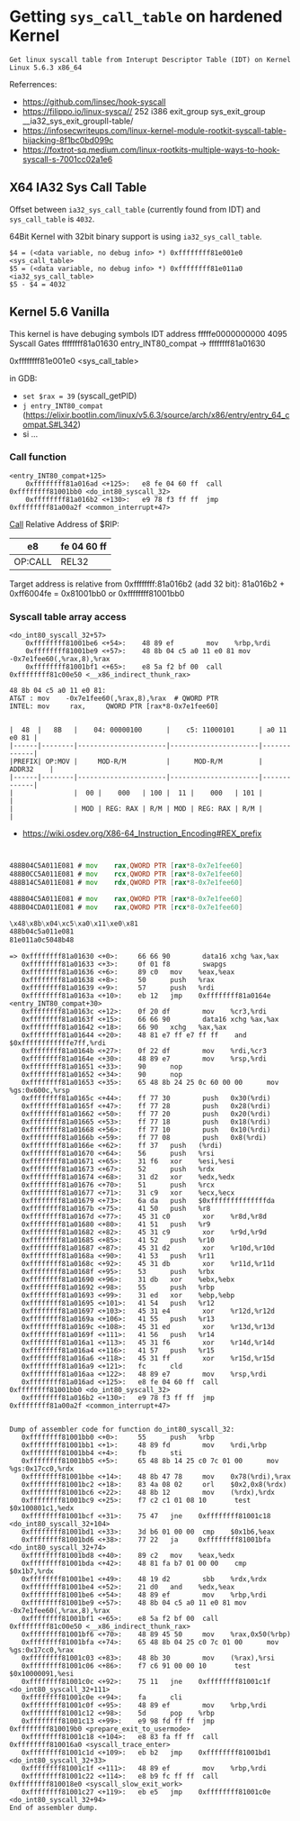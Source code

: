 # Getting `sys_call_table` on hardened Kernel

    Get linux syscall table from Interupt Descriptor Table (IDT) on Kernel Linux 5.6.3 x86_64

Referrences: 

- https://github.com/linsec/hook-syscall
- https://filippo.io/linux-sysca// 252	i386	exit_group		sys_exit_group			__ia32_sys_exit_groupll-table/
- https://infosecwriteups.com/linux-kernel-module-rootkit-syscall-table-hijacking-8f1bc0bd099c
- https://foxtrot-sq.medium.com/linux-rootkits-multiple-ways-to-hook-syscall-s-7001cc02a1e6

## X64 IA32 Sys Call Table

Offset between `ia32_sys_call_table` (currently found from IDT) and `sys_call_table` is `4032`.

64Bit Kernel with 32bit binary support is using `ia32_sys_call_table`.

```
$4 = (<data variable, no debug info> *) 0xffffffff81e001e0 <sys_call_table>
$5 = (<data variable, no debug info> *) 0xffffffff81e011a0 <ia32_sys_call_table>
$5 - $4 = 4032

```

## Kernel 5.6 Vanilla

This kernel is have debuging symbols
IDT address fffffe0000000000  4095
Syscall Gates ffffffff81a01630
entry_INT80_compat -> ffffffff81a01630

0xffffffff81e001e0 <sys_call_table>

in GDB:
- `set $rax = 39` (syscall_getPID)
- `j entry_INT80_compat` (https://elixir.bootlin.com/linux/v5.6.3/source/arch/x86/entry/entry_64_compat.S#L342)
- si ...

### Call function
```
<entry_INT80_compat+125>
    0xffffffff81a016ad <+125>:   e8 fe 04 60 ff  call   0xffffffff81001bb0 <do_int80_syscall_32>
    0xffffffff81a016b2 <+130>:   e9 78 f3 ff ff  jmp    0xffffffff81a00a2f <common_interrupt+47>
```
[Call](https://www.felixcloutier.com/x86/call) Relative Address of $RIP:

|    e8   | fe 04 60 ff  |
|---------|--------------|
| OP:CALL |    REL32     |

Target address is relative from 0xffffffff:81a016b2 (add 32 bit):
    81a016b2 + 0xff6004fe = 0x81001bb0  or 0xffffffff81001bb0


### Syscall table array access
```
<do_int80_syscall_32+57>
    0xffffffff81001be6 <+54>:    48 89 ef        mov    %rbp,%rdi
    0xffffffff81001be9 <+57>:    48 8b 04 c5 a0 11 e0 81 mov    -0x7e1fee60(,%rax,8),%rax
    0xffffffff81001bf1 <+65>:    e8 5a f2 bf 00  call   0xffffffff81c00e50 <__x86_indirect_thunk_rax>
```

```
48 8b 04 c5 a0 11 e0 81: 
AT&T : mov    -0x7e1fee60(,%rax,8),%rax  # QWORD PTR
INTEL: mov     rax,     QWORD PTR [rax*8-0x7e1fee60]


|  48  |   8B   |    04: 00000100      |    c5: 11000101      | a0 11 e0 81 |
|------|--------|----------------------|----------------------|-------------|
|PREFIX| OP:MOV |     MOD-R/M          |      MOD-R/M         |   ADDR32    |
|------|--------|----------------------|----------------------|-------------|
|               |  00 |    000   | 100 |  11 |    000   | 101 |             |
|               | MOD | REG: RAX | R/M | MOD | REG: RAX | R/M |             |
```

- https://wiki.osdev.org/X86-64_Instruction_Encoding#REX_prefix

``` asm


488B04C5A011E081 # mov    rax,QWORD PTR [rax*8-0x7e1fee60]
488B0CC5A011E081 # mov    rcx,QWORD PTR [rax*8-0x7e1fee60]
488B14C5A011E081 # mov    rdx,QWORD PTR [rax*8-0x7e1fee60]

488B04C5A011E081 # mov    rax,QWORD PTR [rax*8-0x7e1fee60]
488B04CDA011E081 # mov    rax,QWORD PTR [rcx*8-0x7e1fee60]

\x48\x8b\x04\xc5\xa0\x11\xe0\x81
488b04c5a011e081
81e011a0c5048b48

```

```
=> 0xffffffff81a01630 <+0>:     66 66 90        data16 xchg %ax,%ax
   0xffffffff81a01633 <+3>:     0f 01 f8        swapgs 
   0xffffffff81a01636 <+6>:     89 c0   mov    %eax,%eax
   0xffffffff81a01638 <+8>:     50      push   %rax
   0xffffffff81a01639 <+9>:     57      push   %rdi
   0xffffffff81a0163a <+10>:    eb 12   jmp    0xffffffff81a0164e <entry_INT80_compat+30>
   0xffffffff81a0163c <+12>:    0f 20 df        mov    %cr3,%rdi
   0xffffffff81a0163f <+15>:    66 66 90        data16 xchg %ax,%ax
   0xffffffff81a01642 <+18>:    66 90   xchg   %ax,%ax
   0xffffffff81a01644 <+20>:    48 81 e7 ff e7 ff ff    and    $0xffffffffffffe7ff,%rdi
   0xffffffff81a0164b <+27>:    0f 22 df        mov    %rdi,%cr3
   0xffffffff81a0164e <+30>:    48 89 e7        mov    %rsp,%rdi
   0xffffffff81a01651 <+33>:    90      nop
   0xffffffff81a01652 <+34>:    90      nop
   0xffffffff81a01653 <+35>:    65 48 8b 24 25 0c 60 00 00      mov    %gs:0x600c,%rsp
   0xffffffff81a0165c <+44>:    ff 77 30        push   0x30(%rdi)
   0xffffffff81a0165f <+47>:    ff 77 28        push   0x28(%rdi)
   0xffffffff81a01662 <+50>:    ff 77 20        push   0x20(%rdi)
   0xffffffff81a01665 <+53>:    ff 77 18        push   0x18(%rdi)
   0xffffffff81a01668 <+56>:    ff 77 10        push   0x10(%rdi)
   0xffffffff81a0166b <+59>:    ff 77 08        push   0x8(%rdi)
   0xffffffff81a0166e <+62>:    ff 37   push   (%rdi)
   0xffffffff81a01670 <+64>:    56      push   %rsi
   0xffffffff81a01671 <+65>:    31 f6   xor    %esi,%esi
   0xffffffff81a01673 <+67>:    52      push   %rdx
   0xffffffff81a01674 <+68>:    31 d2   xor    %edx,%edx
   0xffffffff81a01676 <+70>:    51      push   %rcx
   0xffffffff81a01677 <+71>:    31 c9   xor    %ecx,%ecx
   0xffffffff81a01679 <+73>:    6a da   push   $0xffffffffffffffda
   0xffffffff81a0167b <+75>:    41 50   push   %r8
   0xffffffff81a0167d <+77>:    45 31 c0        xor    %r8d,%r8d
   0xffffffff81a01680 <+80>:    41 51   push   %r9
   0xffffffff81a01682 <+82>:    45 31 c9        xor    %r9d,%r9d
   0xffffffff81a01685 <+85>:    41 52   push   %r10
   0xffffffff81a01687 <+87>:    45 31 d2        xor    %r10d,%r10d
   0xffffffff81a0168a <+90>:    41 53   push   %r11
   0xffffffff81a0168c <+92>:    45 31 db        xor    %r11d,%r11d
   0xffffffff81a0168f <+95>:    53      push   %rbx
   0xffffffff81a01690 <+96>:    31 db   xor    %ebx,%ebx
   0xffffffff81a01692 <+98>:    55      push   %rbp
   0xffffffff81a01693 <+99>:    31 ed   xor    %ebp,%ebp
   0xffffffff81a01695 <+101>:   41 54   push   %r12
   0xffffffff81a01697 <+103>:   45 31 e4        xor    %r12d,%r12d
   0xffffffff81a0169a <+106>:   41 55   push   %r13
   0xffffffff81a0169c <+108>:   45 31 ed        xor    %r13d,%r13d
   0xffffffff81a0169f <+111>:   41 56   push   %r14
   0xffffffff81a016a1 <+113>:   45 31 f6        xor    %r14d,%r14d
   0xffffffff81a016a4 <+116>:   41 57   push   %r15
   0xffffffff81a016a6 <+118>:   45 31 ff        xor    %r15d,%r15d
   0xffffffff81a016a9 <+121>:   fc      cld    
   0xffffffff81a016aa <+122>:   48 89 e7        mov    %rsp,%rdi
   0xffffffff81a016ad <+125>:   e8 fe 04 60 ff  call   0xffffffff81001bb0 <do_int80_syscall_32>
   0xffffffff81a016b2 <+130>:   e9 78 f3 ff ff  jmp    0xffffffff81a00a2f <common_interrupt+47>


Dump of assembler code for function do_int80_syscall_32:
   0xffffffff81001bb0 <+0>:     55      push   %rbp
   0xffffffff81001bb1 <+1>:     48 89 fd        mov    %rdi,%rbp
   0xffffffff81001bb4 <+4>:     fb      sti    
   0xffffffff81001bb5 <+5>:     65 48 8b 14 25 c0 7c 01 00      mov    %gs:0x17cc0,%rdx
   0xffffffff81001bbe <+14>:    48 8b 47 78     mov    0x78(%rdi),%rax
   0xffffffff81001bc2 <+18>:    83 4a 08 02     orl    $0x2,0x8(%rdx)
   0xffffffff81001bc6 <+22>:    48 8b 12        mov    (%rdx),%rdx
   0xffffffff81001bc9 <+25>:    f7 c2 c1 01 08 10       test   $0x100801c1,%edx
   0xffffffff81001bcf <+31>:    75 47   jne    0xffffffff81001c18 <do_int80_syscall_32+104>
   0xffffffff81001bd1 <+33>:    3d b6 01 00 00  cmp    $0x1b6,%eax
   0xffffffff81001bd6 <+38>:    77 22   ja     0xffffffff81001bfa <do_int80_syscall_32+74>
   0xffffffff81001bd8 <+40>:    89 c2   mov    %eax,%edx
   0xffffffff81001bda <+42>:    48 81 fa b7 01 00 00    cmp    $0x1b7,%rdx
   0xffffffff81001be1 <+49>:    48 19 d2        sbb    %rdx,%rdx
   0xffffffff81001be4 <+52>:    21 d0   and    %edx,%eax
   0xffffffff81001be6 <+54>:    48 89 ef        mov    %rbp,%rdi
   0xffffffff81001be9 <+57>:    48 8b 04 c5 a0 11 e0 81 mov    -0x7e1fee60(,%rax,8),%rax
   0xffffffff81001bf1 <+65>:    e8 5a f2 bf 00  call   0xffffffff81c00e50 <__x86_indirect_thunk_rax>
   0xffffffff81001bf6 <+70>:    48 89 45 50     mov    %rax,0x50(%rbp)
   0xffffffff81001bfa <+74>:    65 48 8b 04 25 c0 7c 01 00      mov    %gs:0x17cc0,%rax
   0xffffffff81001c03 <+83>:    48 8b 30        mov    (%rax),%rsi
   0xffffffff81001c06 <+86>:    f7 c6 91 00 00 10       test   $0x10000091,%esi
   0xffffffff81001c0c <+92>:    75 11   jne    0xffffffff81001c1f <do_int80_syscall_32+111>
   0xffffffff81001c0e <+94>:    fa      cli    
   0xffffffff81001c0f <+95>:    48 89 ef        mov    %rbp,%rdi
   0xffffffff81001c12 <+98>:    5d      pop    %rbp
   0xffffffff81001c13 <+99>:    e9 98 fd ff ff  jmp    0xffffffff810019b0 <prepare_exit_to_usermode>
   0xffffffff81001c18 <+104>:   e8 83 fa ff ff  call   0xffffffff810016a0 <syscall_trace_enter>
   0xffffffff81001c1d <+109>:   eb b2   jmp    0xffffffff81001bd1 <do_int80_syscall_32+33>
   0xffffffff81001c1f <+111>:   48 89 ef        mov    %rbp,%rdi
   0xffffffff81001c22 <+114>:   e8 b9 fc ff ff  call   0xffffffff810018e0 <syscall_slow_exit_work>
   0xffffffff81001c27 <+119>:   eb e5   jmp    0xffffffff81001c0e <do_int80_syscall_32+94>
End of assembler dump.

```